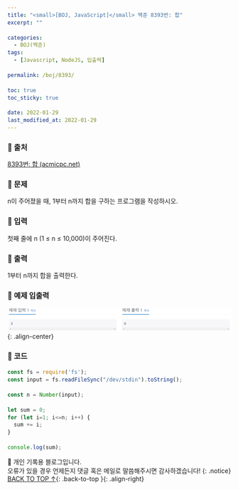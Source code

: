 ```yaml
---
title: "<small>[BOJ, JavaScript]</small> 백준 8393번: 합"
excerpt: ""

categories:
  - BOJ(백준)
tags:
  - [Javascript, NodeJS, 입출력]

permalink: /boj/8393/

toc: true
toc_sticky: true
 
date: 2022-01-29
last_modified_at: 2022-01-29
---
```


### 📌 출처

  [8393번: 합 (acmicpc.net)](https://www.acmicpc.net/problem/8393)

### 📌 문제

  n이 주어졌을 때, 1부터 n까지 합을 구하는 프로그램을 작성하시오.

### 📌 입력 

  첫째 줄에 n (1 ≤ n ≤ 10,000)이 주어진다.

### 📌 출력

  1부터 n까지 합을 출력한다.

### 📌 예제 입출력

  <img src="/assets/images/posts_img/boj/8393.png">{: .align-center}

### 📌 코드

  ```jsx
  const fs = require('fs');
  const input = fs.readFileSync("/dev/stdin").toString();

  const n = Number(input);

  let sum = 0;
  for (let i=1; i<=n; i++) {
    sum += i;
  }

  console.log(sum);
  ```

📓 개인 기록용 블로그입니다.  
오류가 있을 경우 언제든지 댓글 혹은 메일로 말씀해주시면 감사하겠습니다!
{: .notice}
[BACK TO TOP ↑](#){: .back-to-top }{: .align-right}